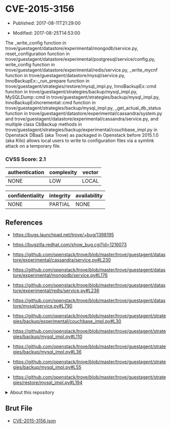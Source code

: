# CVE-2015-3156

- Published: 2017-08-11T21:29:00

- Modified: 2017-08-25T14:53:00

The _write_config function in trove/guestagent/datastore/experimental/mongodb/service.py, reset_configuration function in trove/guestagent/datastore/experimental/postgresql/service/config.py, write_config function in trove/guestagent/datastore/experimental/redis/service.py, _write_mycnf function in trove/guestagent/datastore/mysql/service.py, InnoBackupEx::_run_prepare function in trove/guestagent/strategies/restore/mysql_impl.py, InnoBackupEx::cmd function in trove/guestagent/strategies/backup/mysql_impl.py, MySQLDump::cmd in trove/guestagent/strategies/backup/mysql_impl.py, InnoBackupExIncremental::cmd function in trove/guestagent/strategies/backup/mysql_impl.py, _get_actual_db_status function in trove/guestagent/datastore/experimental/cassandra/system.py and trove/guestagent/datastore/experimental/cassandra/service.py, and multiple class CbBackup methods in trove/guestagent/strategies/backup/experimental/couchbase_impl.py in Openstack DBaaS (aka Trove) as packaged in Openstack before 2015.1.0 (aka Kilo) allows local users to write to configuration files via a symlink attack on a temporary file.

### CVSS Score: **2.1**

| authentication | complexity | vector |
| --- | --- | --- |
| NONE | LOW | LOCAL |

| confidentiality | integrity | availability |
| --- | --- | --- |
| NONE | PARTIAL | NONE |

## References

* https://bugs.launchpad.net/trove/+bug/1398195

* https://bugzilla.redhat.com/show_bug.cgi?id=1216073

* https://github.com/openstack/trove/blob/master/trove/guestagent/datastore/experimental/cassandra/service.py#L230

* https://github.com/openstack/trove/blob/master/trove/guestagent/datastore/experimental/mongodb/service.py#L176

* https://github.com/openstack/trove/blob/master/trove/guestagent/datastore/experimental/redis/service.py#L236

* https://github.com/openstack/trove/blob/master/trove/guestagent/datastore/mysql/service.py#L790

* https://github.com/openstack/trove/blob/master/trove/guestagent/strategies/backup/experimental/couchbase_impl.py#L30

* https://github.com/openstack/trove/blob/master/trove/guestagent/strategies/backup/mysql_impl.py#L110

* https://github.com/openstack/trove/blob/master/trove/guestagent/strategies/backup/mysql_impl.py#L36

* https://github.com/openstack/trove/blob/master/trove/guestagent/strategies/backup/mysql_impl.py#L55

* https://github.com/openstack/trove/blob/master/trove/guestagent/strategies/restore/mysql_impl.py#L194

<details>
<summary>About this repository</summary> 

  This repository is part of the project [Live Hack CVE](https://github.com/Live-Hack-CVE). Main website can be found [www.live-hack.org](https://www.live-hack.org) 
  
  Made by [Sn0wAlice](https://github.com/Sn0wAlice) for the people that care about security and need to have a feed of the latest CVEs. Hope you enjoy it, don't forget to star the repo and follow me on [Twitter](https://twitter.com/Sn0wAlice) and [Github](https://github.com/Sn0wAlice). And that is my [personnal website](https://www.alice-snow.me/)

  - [Home Page](https://github.com/Live-Hack-CVE)
  - [Framework](https://github.com/Live-Hack-CVE/cve-framework)
  - [CVE database](https://github.com/Live-Hack-CVE/full_database)
  - [Changelog](https://github.com/Live-Hack-CVE/Changelog)
</details>

## Brut File

* [CVE-2015-3156.json](https://raw.githubusercontent.com/Live-Hack-CVE/full_database/main/cves/2015/CVE-2015-3156.json)

